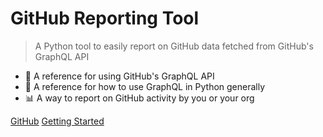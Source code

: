 # GitHub Reporting Tool
> A Python tool to easily report on GitHub data fetched from GitHub's GraphQL API

- 📡 A reference for using GitHub's GraphQL API
- 🐍 A reference for how to use GraphQL in Python generally
- 📊 A way to report on GitHub activity by you or your org

[GitHub](https://github.com/MichaelCurrin/github-reporting-py/)
[Getting Started](#github-reporting-tool-docs)
